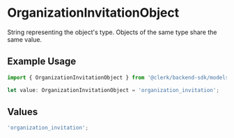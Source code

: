 # OrganizationInvitationObject

String representing the object's type. Objects of the same type share the same value.

## Example Usage

```typescript
import { OrganizationInvitationObject } from '@clerk/backend-sdk/models/components';

let value: OrganizationInvitationObject = 'organization_invitation';
```

## Values

```typescript
'organization_invitation';
```
